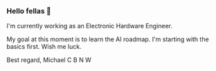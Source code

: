 ### Hello fellas 👋

I'm currently working as an Electronic Hardware Engineer.

My goal at this moment is to learn the AI roadmap.
I'm starting with the basics first.
Wish me luck.

Best regard,
Michael C B N W


<!--
**michaelcbnw/michaelcbnw** is a ✨ _special_ ✨ repository because its `README.md` (this file) appears on your GitHub profile.

Here are some ideas to get you started:

- 🔭 I’m currently working on ...
- 🌱 I’m currently learning ...
- 👯 I’m looking to collaborate on ...
- 🤔 I’m looking for help with ...
- 💬 Ask me about ...
- 📫 How to reach me: ...
- 😄 Pronouns: ...
- ⚡ Fun fact: ...
-->
